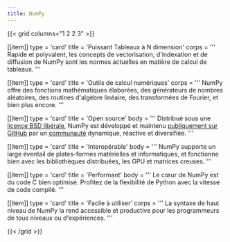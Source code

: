 ```yaml
---
title: NumPy
---
```


{{< grid columns="1 2 2 3" >}}

[[item]]
type = 'card'
title = 'Puissant Tableaux à N dimension'
corps = '''
Rapide et polyvalent, les concepts de vectorisation, d'indexation et de diffusion de NumPy sont les normes actuelles en matière de calcul de tableaux.
'''

[[item]]
type = 'card'
title = 'Outils de calcul numériques'
corps = '''
NumPy offre des fonctions mathématiques élaborées, des générateurs de nombres aléatoires, des routines d'algèbre linéaire, des transformées de Fourier, et bien plus encore.
'''

[[item]]
type = 'card'
title = 'Open source'
body = '''
Distribué sous une [licence BSD libérale](https://github.com/numpy/numpy/blob/main/LICENSE.txt), NumPy est développé et maintenu [publiquement sur GitHub](https://github.com/numpy/numpy) par un [communauté](/community) dynamique, réactive et diversifiée.
'''

[[item]]
type = 'card'
title = 'Interopérable'
body = '''
NumPy supporte un large éventail de plates-formes matérielles et informatiques, et fonctionne bien avec les bibliothèques distribuées, les GPU et matrices creuses.
'''

[[item]]
type = 'card'
title = 'Performant'
body = '''
Le cœur de NumPy est du code C bien optimisé. Profitez de la flexibilité de Python avec la vitesse de code compilé.
'''

[[item]]
type = 'card'
title = 'Facile à utiliser'
corps = '''
La syntaxe de haut niveau de NumPy la rend accessible et productive pour les programmeurs de tous niveaux ou d'expériences.
'''

{{< /grid >}}
